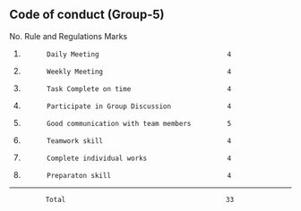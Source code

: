 Code of conduct (Group-5)
---------------------------------------------------------------
No.          Rule and Regulations                       Marks
1.           Daily Meeting                                4
2.           Weekly Meeting                               4
3.           Task Complete on time                        4
4.           Participate in Group Discussion              4
5.           Good communication with team members         5
6.           Teamwork skill                               4
7.           Complete individual works                    4
8.           Preparaton skill                             4
----------------------------------------------------------------
             Total                                        33
